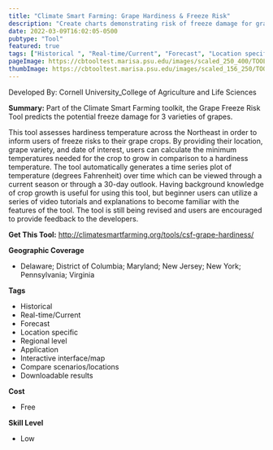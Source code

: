 ```yaml
---
title: "Climate Smart Farming: Grape Hardiness & Freeze Risk"
description: "Create charts demonstrating risk of freeze damage for grape variety growth "
date: 2022-03-09T16:02:05-0500
pubtype: "Tool"
featured: true
tags: ["Historical ", "Real-time/Current", "Forecast", "Location specific", "Regional level", "Application", "Interactive interface/map", "Compare scenarios/locations", "Downloadable results"]
pageImage: https://cbtooltest.marisa.psu.edu/images/scaled_250_400/TOOLID_39.6_ScreenCapture-1.png
thumbImage: https://cbtooltest.marisa.psu.edu/images/scaled_156_250/TOOLID_39.6_ScreenCapture-1.png
---
```

Developed By: Cornell University_College of Agriculture and Life Sciences

**Summary:** Part of the Climate Smart Farming toolkit, the Grape Freeze Risk Tool predicts the potential freeze damage for 3 varieties of grapes. 

This tool assesses hardiness temperature across the Northeast in order to inform users of freeze risks to their grape crops. By providing their location, grape variety, and date of interest, users can calculate the minimum temperatures needed for the crop to grow  in comparison to a hardiness temperature. The tool automatically generates a time series plot of temperature (degrees Fahrenheit) over time which can be viewed through a current season or through a 30-day outlook. Having background knowledge of crop growth is useful for using this tool, but beginner users can utilize a series of video tutorials and explanations to become familiar with the features of the tool. The tool is still being revised and users are encouraged to provide feedback to the developers.

__**Get This Tool:**__ http://climatesmartfarming.org/tools/csf-grape-hardiness/

__**Geographic Coverage**__
- Delaware; District of Columbia; Maryland; New Jersey; New York; Pennsylvania; Virginia

__**Tags**__
-  Historical 
-  Real-time/Current
-  Forecast
-  Location specific
-  Regional level
-  Application
-  Interactive interface/map
-  Compare scenarios/locations
-  Downloadable results

__**Cost**__
- Free

__**Skill Level**__
- Low
